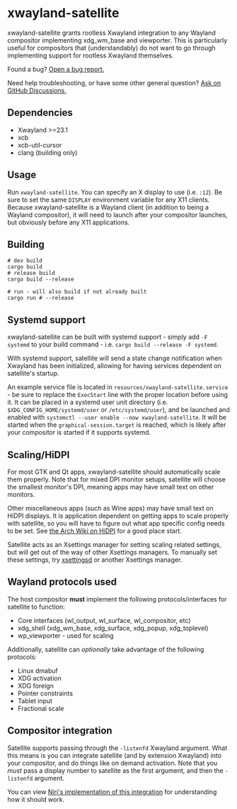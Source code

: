 # xwayland-satellite
xwayland-satellite grants rootless Xwayland integration to any Wayland compositor implementing xdg_wm_base and viewporter.
This is particularly useful for compositors that (understandably) do not want to go through implementing support for rootless Xwayland themselves.

Found a bug? [Open a bug report.](https://github.com/Supreeeme/xwayland-satellite/issues/new?template=bug_report.yaml)

Need help troubleshooting, or have some other general question? [Ask on GitHub Discussions.](https://github.com/Supreeeme/xwayland-satellite/discussions)

## Dependencies
- Xwayland >=23.1
- xcb
- xcb-util-cursor
- clang (building only)

## Usage
Run `xwayland-satellite`. You can specify an X display to use (i.e. `:12`). Be sure to set the same `DISPLAY` environment variable for any X11 clients.
Because xwayland-satellite is a Wayland client (in addition to being a Wayland compositor), it will need to launch after your compositor launches, but obviously before any X11 applications.

## Building
```
# dev build
cargo build
# release build
cargo build --release

# run - will also build if not already built
cargo run # --release
```

## Systemd support
xwayland-satellite can be built with systemd support - simply add `-F systemd` to your build command - i.e. `cargo build --release -F systemd`.

With systemd support, satellite will send a state change notification when Xwayland has been initialized, allowing for having services dependent on satellite's startup.

An example service file is located in `resources/xwayland-satellite.service` - be sure to replace the `ExecStart` line with the proper location before using it.
It can be placed in a systemd user unit directory (i.e. `$XDG_CONFIG_HOME/systemd/user` or `/etc/systemd/user`),
and be launched and enabled with `systemctl --user enable --now xwayland-satellite`.
It will be started when the `graphical-session.target` is reached,
which is likely after your compositor is started if it supports systemd.

## Scaling/HiDPI
For most GTK and Qt apps, xwayland-satellite should automatically scale them properly. Note that for mixed DPI monitor setups, satellite will choose
the smallest monitor's DPI, meaning apps may have small text on other monitors.

Other miscellaneous apps (such as Wine apps) may have small text on HiDPI displays. It is application dependent on getting apps to scale properly with satellite,
so you will have to figure out what app specific config needs to be set. See [the Arch Wiki on HiDPI](https://wiki.archlinux.org/title/HiDPI) for a good place start.

Satellite acts as an Xsettings manager for setting scaling related settings, but will get out of the way of other Xsettings managers.
To manually set these settings, try [xsettingsd](https://codeberg.org/derat/xsettingsd) or another Xsettings manager.

## Wayland protocols used
The host compositor **must** implement the following protocols/interfaces for satellite to function:
- Core interfaces (wl_output, wl_surface, wl_compositor, etc)
- xdg_shell (xdg_wm_base, xdg_surface, xdg_popup, xdg_toplevel)
- wp_viewporter - used for scaling

Additionally, satellite can *optionally* take advantage of the following protocols:
- Linux dmabuf
- XDG activation
- XDG foreign
- Pointer constraints
- Tablet input
- Fractional scale

## Compositor integration
Satellite supports passing through the `-listenfd` Xwayland argument. What this means is you can integrate satellite
(and by extension Xwayland) into your compositor, and do things like on demand activation. Note that you *must* pass
a display number to satellite as the first argument, and then the `-listenfd` argument.

You can view [Niri's implementation of this integration](https://github.com/YaLTeR/niri/pull/1728/files) for understanding
how it should work.
